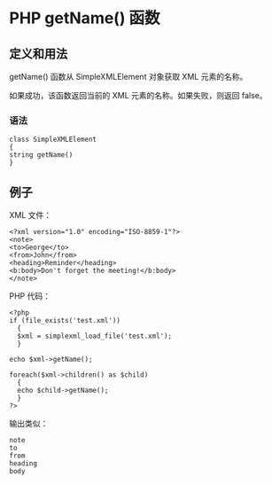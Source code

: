 # PHP getName() 函数



## 定义和用法

getName() 函数从 SimpleXMLElement 对象获取 XML 元素的名称。

如果成功，该函数返回当前的 XML 元素的名称。如果失败，则返回 false。

### 语法

```
class SimpleXMLElement
{
string getName()
}
```

## 例子

XML 文件：

```
<?xml version="1.0" encoding="ISO-8859-1"?>
<note>
<to>George</to>
<from>John</from>
<heading>Reminder</heading>
<b:body>Don't forget the meeting!</b:body>
</note>
```

PHP 代码：

```
<?php
if (file_exists('test.xml'))
  {
  $xml = simplexml_load_file('test.xml');
  }

echo $xml->getName();

foreach($xml->children() as $child)
  {
  echo $child->getName();
  }
?>
```

输出类似：

```
note
to
from
heading
body
```



